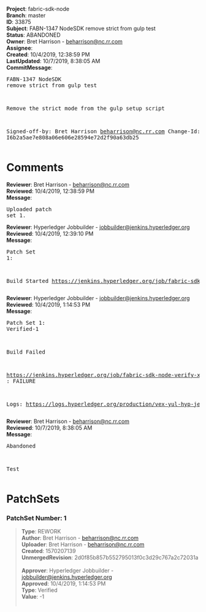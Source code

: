 <strong>Project</strong>: fabric-sdk-node<br><strong>Branch</strong>: master<br><strong>ID</strong>: 33875<br><strong>Subject</strong>: FABN-1347 NodeSDK remove strict from gulp test<br><strong>Status</strong>: ABANDONED<br><strong>Owner</strong>: Bret Harrison - beharrison@nc.rr.com<br><strong>Assignee</strong>:<br><strong>Created</strong>: 10/4/2019, 12:38:59 PM<br><strong>LastUpdated</strong>: 10/7/2019, 8:38:05 AM<br><strong>CommitMessage</strong>:<br><pre>FABN-1347 NodeSDK remove strict from gulp test

Remove the strict mode from the gulp setup script

Signed-off-by: Bret Harrison <beharrison@nc.rr.com>
Change-Id: I6b2a5ae7e808a06e606e28594e72d2f90a63db25
</pre><h1>Comments</h1><strong>Reviewer</strong>: Bret Harrison - beharrison@nc.rr.com<br><strong>Reviewed</strong>: 10/4/2019, 12:38:59 PM<br><strong>Message</strong>: <pre>Uploaded patch set 1.</pre><strong>Reviewer</strong>: Hyperledger Jobbuilder - jobbuilder@jenkins.hyperledger.org<br><strong>Reviewed</strong>: 10/4/2019, 12:39:10 PM<br><strong>Message</strong>: <pre>Patch Set 1:

Build Started https://jenkins.hyperledger.org/job/fabric-sdk-node-verify-x86_64/3061/</pre><strong>Reviewer</strong>: Hyperledger Jobbuilder - jobbuilder@jenkins.hyperledger.org<br><strong>Reviewed</strong>: 10/4/2019, 1:14:53 PM<br><strong>Message</strong>: <pre>Patch Set 1: Verified-1

Build Failed 

https://jenkins.hyperledger.org/job/fabric-sdk-node-verify-x86_64/3061/ : FAILURE

Logs: https://logs.hyperledger.org/production/vex-yul-hyp-jenkins-3/fabric-sdk-node-verify-x86_64/3061</pre><strong>Reviewer</strong>: Bret Harrison - beharrison@nc.rr.com<br><strong>Reviewed</strong>: 10/7/2019, 8:38:05 AM<br><strong>Message</strong>: <pre>Abandoned

Test</pre><h1>PatchSets</h1><h3>PatchSet Number: 1</h3><blockquote><strong>Type</strong>: REWORK<br><strong>Author</strong>: Bret Harrison - beharrison@nc.rr.com<br><strong>Uploader</strong>: Bret Harrison - beharrison@nc.rr.com<br><strong>Created</strong>: 1570207139<br><strong>UnmergedRevision</strong>: 2d0f85b857b552795013f0c3d29c767a2c72031a<br><br><strong>Approver</strong>: Hyperledger Jobbuilder - jobbuilder@jenkins.hyperledger.org<br><strong>Approved</strong>: 10/4/2019, 1:14:53 PM<br><strong>Type</strong>: Verified<br><strong>Value</strong>: -1<br><br></blockquote>